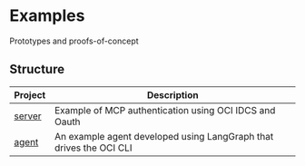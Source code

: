 # Examples

Prototypes and proofs-of-concept

## Structure

| Project | Description |
|---------|-------------|
| [server](./server) | Example of MCP authentication using OCI IDCS and Oauth |
| [agent](./agent) | An example agent developed using LangGraph that drives the OCI CLI |
